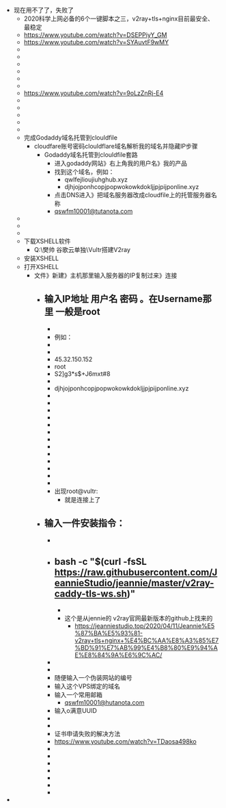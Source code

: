 - 现在用不了了，失败了
	- 2020科学上网必备的6个一键脚本之三，v2ray+tls+nginx目前最安全、最稳定
	- https://www.youtube.com/watch?v=DSEPPiyY_GM
	- https://www.youtube.com/watch?v=SYAuvtF9wMY
	-
	-
	-
	-
	-
	-
	- https://www.youtube.com/watch?v=9oLzZnRj-E4
	-
	-
	-
	-
	-
	- 完成Godaddy域名托管到clouldfile
		- ​cloudfare账号密码clouldflare域名解析我的域名并隐藏IP步骤​
			- Godaddy域名托管到clouldfile套路
				- 进入godaddy网站》右上角我的用户名》我的产品
				- 找到这个域名，例如：
					- qwlfejlioujiuhghub.xyz
					- djhjojponhcopjpopwokowkdokljjpjpijponline.xyz
				- 点击DNS进入》把域名服务器改成cloudfile上的托管服务器名称
				- qswfm10001@tutanota.com
	-
	-
	-
	- 下载XSHELL软件
		- Q:\樊帅 谷歌云单独\Vultr搭建V2ray
	- 安装XSHELL
	- 打开XSHELL
		- 文件》新建》主机那里输入服务器的IP复制过来》连接
			- 输入IP地址 用户名 密码 。在Username那里 一般是root
				-
				-
				- 例如：
				-
				-
				- 45.32.150.152
				- root
				- S2]g3*s$+J6mxt#8
				-
				- djhjojponhcopjpopwokowkdokljjpjpijponline.xyz
				-
				-
				-
				-
				-
				-
				-
				-
				-
				-
				-
				-
				-
				- 出现root@vultr:
					- 就是连接上了
			- 输入一件安装指令：
				-
				-
				- bash -c "$(curl -fsSL https://raw.githubusercontent.com/JeannieStudio/jeannie/master/v2ray-caddy-tls-ws.sh)"
					-
					-
					- 这个是从jennie的 v2ray官网最新版本的github上找来的
						- https://jeanniestudio.top/2020/04/11/Jeannie%E5%87%BA%E5%93%81-v2ray+tls+nginx+%E4%BC%AA%E8%A3%85%E7%BD%91%E7%AB%99%E4%B8%80%E9%94%AE%E8%84%9A%E6%9C%AC/
				-
				-
				- 随便输入一个伪装网站的编号
				- 输入这个VPS绑定的域名
				- 输入一个常用邮箱
					- qswfm10001@hutanota.com
				- 输入o满意UUID
				-
				-
				- 证书申请失败的解决方法
				- https://www.youtube.com/watch?v=TDaosa498ko
				-
				-
				-
				-
				-
				-
				-
-